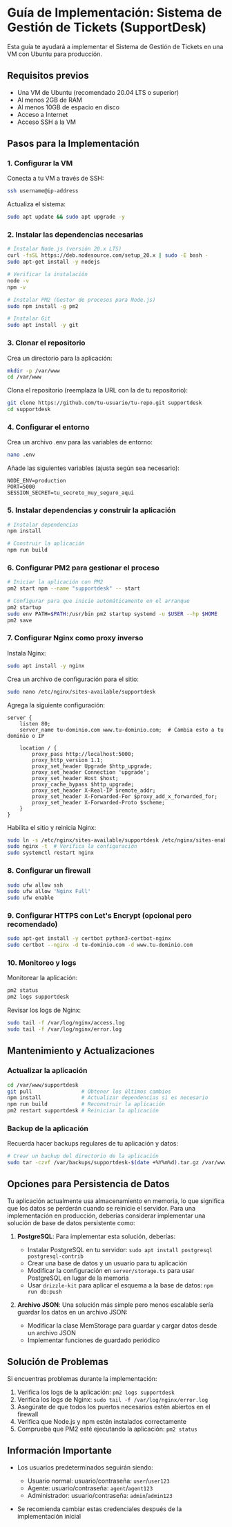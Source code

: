 # Guía de Implementación: Sistema de Gestión de Tickets (SupportDesk)

Esta guía te ayudará a implementar el Sistema de Gestión de Tickets en una VM con Ubuntu para producción.

## Requisitos previos

- Una VM de Ubuntu (recomendado 20.04 LTS o superior)
- Al menos 2GB de RAM
- Al menos 10GB de espacio en disco
- Acceso a Internet
- Acceso SSH a la VM

## Pasos para la Implementación

### 1. Configurar la VM

Conecta a tu VM a través de SSH:
```bash
ssh username@ip-address
```

Actualiza el sistema:
```bash
sudo apt update && sudo apt upgrade -y
```

### 2. Instalar las dependencias necesarias

```bash
# Instalar Node.js (versión 20.x LTS)
curl -fsSL https://deb.nodesource.com/setup_20.x | sudo -E bash -
sudo apt-get install -y nodejs

# Verificar la instalación
node -v
npm -v

# Instalar PM2 (Gestor de procesos para Node.js)
sudo npm install -g pm2

# Instalar Git
sudo apt install -y git
```

### 3. Clonar el repositorio

Crea un directorio para la aplicación:
```bash
mkdir -p /var/www
cd /var/www
```

Clona el repositorio (reemplaza la URL con la de tu repositorio):
```bash
git clone https://github.com/tu-usuario/tu-repo.git supportdesk
cd supportdesk
```

### 4. Configurar el entorno

Crea un archivo .env para las variables de entorno:
```bash
nano .env
```

Añade las siguientes variables (ajusta según sea necesario):
```
NODE_ENV=production
PORT=5000
SESSION_SECRET=tu_secreto_muy_seguro_aqui
```

### 5. Instalar dependencias y construir la aplicación

```bash
# Instalar dependencias
npm install

# Construir la aplicación
npm run build
```

### 6. Configurar PM2 para gestionar el proceso

```bash
# Iniciar la aplicación con PM2
pm2 start npm --name "supportdesk" -- start

# Configurar para que inicie automáticamente en el arranque
pm2 startup
sudo env PATH=$PATH:/usr/bin pm2 startup systemd -u $USER --hp $HOME
pm2 save
```

### 7. Configurar Nginx como proxy inverso

Instala Nginx:
```bash
sudo apt install -y nginx
```

Crea un archivo de configuración para el sitio:
```bash
sudo nano /etc/nginx/sites-available/supportdesk
```

Agrega la siguiente configuración:
```nginx
server {
    listen 80;
    server_name tu-dominio.com www.tu-dominio.com;  # Cambia esto a tu dominio o IP

    location / {
        proxy_pass http://localhost:5000;
        proxy_http_version 1.1;
        proxy_set_header Upgrade $http_upgrade;
        proxy_set_header Connection 'upgrade';
        proxy_set_header Host $host;
        proxy_cache_bypass $http_upgrade;
        proxy_set_header X-Real-IP $remote_addr;
        proxy_set_header X-Forwarded-For $proxy_add_x_forwarded_for;
        proxy_set_header X-Forwarded-Proto $scheme;
    }
}
```

Habilita el sitio y reinicia Nginx:
```bash
sudo ln -s /etc/nginx/sites-available/supportdesk /etc/nginx/sites-enabled/
sudo nginx -t  # Verifica la configuración
sudo systemctl restart nginx
```

### 8. Configurar un firewall

```bash
sudo ufw allow ssh
sudo ufw allow 'Nginx Full'
sudo ufw enable
```

### 9. Configurar HTTPS con Let's Encrypt (opcional pero recomendado)

```bash
sudo apt-get install -y certbot python3-certbot-nginx
sudo certbot --nginx -d tu-dominio.com -d www.tu-dominio.com
```

### 10. Monitoreo y logs

Monitorear la aplicación:
```bash
pm2 status
pm2 logs supportdesk
```

Revisar los logs de Nginx:
```bash
sudo tail -f /var/log/nginx/access.log
sudo tail -f /var/log/nginx/error.log
```

## Mantenimiento y Actualizaciones

### Actualizar la aplicación

```bash
cd /var/www/supportdesk
git pull                # Obtener los últimos cambios
npm install             # Actualizar dependencias si es necesario
npm run build           # Reconstruir la aplicación
pm2 restart supportdesk # Reiniciar la aplicación
```

### Backup de la aplicación

Recuerda hacer backups regulares de tu aplicación y datos:
```bash
# Crear un backup del directorio de la aplicación
sudo tar -czvf /var/backups/supportdesk-$(date +%Y%m%d).tar.gz /var/www/supportdesk
```

## Opciones para Persistencia de Datos

Tu aplicación actualmente usa almacenamiento en memoria, lo que significa que los datos se perderán cuando se reinicie el servidor. Para una implementación en producción, deberías considerar implementar una solución de base de datos persistente como:

1. **PostgreSQL**: Para implementar esta solución, deberías:
   - Instalar PostgreSQL en tu servidor: `sudo apt install postgresql postgresql-contrib`
   - Crear una base de datos y un usuario para tu aplicación
   - Modificar la configuración en `server/storage.ts` para usar PostgreSQL en lugar de la memoria
   - Usar `drizzle-kit` para aplicar el esquema a la base de datos: `npm run db:push`

2. **Archivo JSON**: Una solución más simple pero menos escalable sería guardar los datos en un archivo JSON:
   - Modificar la clase MemStorage para guardar y cargar datos desde un archivo JSON
   - Implementar funciones de guardado periódico

## Solución de Problemas

Si encuentras problemas durante la implementación:

1. Verifica los logs de la aplicación: `pm2 logs supportdesk`
2. Verifica los logs de Nginx: `sudo tail -f /var/log/nginx/error.log`
3. Asegúrate de que todos los puertos necesarios estén abiertos en el firewall
4. Verifica que Node.js y npm estén instalados correctamente
5. Comprueba que PM2 esté ejecutando la aplicación: `pm2 status`

## Información Importante

- Los usuarios predeterminados seguirán siendo:
  - Usuario normal: usuario/contraseña: `user`/`user123`
  - Agente: usuario/contraseña: `agent`/`agent123`
  - Administrador: usuario/contraseña: `admin`/`admin123`

- Se recomienda cambiar estas credenciales después de la implementación inicial